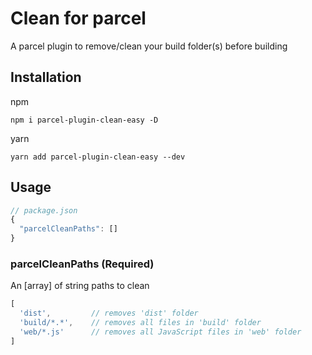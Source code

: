# Clean for parcel
A parcel plugin to remove/clean your build folder(s) before building
## Installation
npm
```
npm i parcel-plugin-clean-easy -D
```
yarn
```
yarn add parcel-plugin-clean-easy --dev
```
## Usage
```js
// package.json
{
  "parcelCleanPaths": []
}
```
### parcelCleanPaths (Required)
An [array] of string paths to clean
```js
[
  'dist',         // removes 'dist' folder
  'build/*.*',    // removes all files in 'build' folder
  'web/*.js'      // removes all JavaScript files in 'web' folder
]
```
